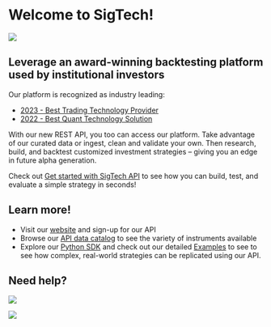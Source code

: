 # Welcome to SigTech!

<img src="https://8647283.fs1.hubspotusercontent-na1.net/hubfs/8647283/Github_homepage_V2.png">

## Leverage an award-winning backtesting platform used by institutional investors
Our platform is recognized as industry leading:

- [2023 - Best Trading Technology Provider](https://awards.hedgeweek.com/european-awards)
- [2022 - Best Quant Technology Solution](https://awards.hedgeweek.com/european-awards-2022)

With our new REST API, you too can access our platform. Take advantage of our curated data or ingest, clean and validate your own. Then research, build, and backtest customized investment strategies – giving you an edge in future alpha generation.

Check out [Get started with SigTech API](https://learn.sigtech.com/docs/introduction_api) to see how you can build, test, and evaluate a simple strategy in seconds!

## Learn more!
- Visit our [website](https://sigtech.com/products/apis/) and sign-up for our API
- Browse our [API data catalog](https://sigtechapi.streamlit.app/) to see the variety of instruments available
- Explore our [Python SDK](https://github.com/SIGTechnologies/sigtech-python) and check out our detailed [Examples](https://github.com/SIGTechnologies/sigtech-python/tree/master/examples) to see to see how complex, real-world strategies can be replicated using our API. 

## Need help?

<a href="https://discord.gg/XcVJDYV4k7"><img src="https://8647283.fs1.hubspotusercontent-na1.net/hubfs/8647283/Discord.png"></a>

<a href="https://twitter.com/sigtechltd/"><img src="https://8647283.fs1.hubspotusercontent-na1.net/hubfs/8647283/Twitter.png"></a>